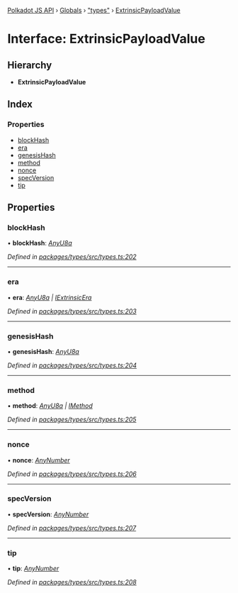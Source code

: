 [Polkadot JS API](../README.md) › [Globals](../globals.md) › ["types"](../modules/_types_.md) › [ExtrinsicPayloadValue](_types_.extrinsicpayloadvalue.md)

# Interface: ExtrinsicPayloadValue

## Hierarchy

* **ExtrinsicPayloadValue**

## Index

### Properties

* [blockHash](_types_.extrinsicpayloadvalue.md#blockhash)
* [era](_types_.extrinsicpayloadvalue.md#era)
* [genesisHash](_types_.extrinsicpayloadvalue.md#genesishash)
* [method](_types_.extrinsicpayloadvalue.md#method)
* [nonce](_types_.extrinsicpayloadvalue.md#nonce)
* [specVersion](_types_.extrinsicpayloadvalue.md#specversion)
* [tip](_types_.extrinsicpayloadvalue.md#tip)

## Properties

###  blockHash

• **blockHash**: *[AnyU8a](../modules/_types_.md#anyu8a)*

*Defined in [packages/types/src/types.ts:202](https://github.com/polkadot-js/api/blob/da8ff51615/packages/types/src/types.ts#L202)*

___

###  era

• **era**: *[AnyU8a](../modules/_types_.md#anyu8a) | [IExtrinsicEra](_types_.iextrinsicera.md)*

*Defined in [packages/types/src/types.ts:203](https://github.com/polkadot-js/api/blob/da8ff51615/packages/types/src/types.ts#L203)*

___

###  genesisHash

• **genesisHash**: *[AnyU8a](../modules/_types_.md#anyu8a)*

*Defined in [packages/types/src/types.ts:204](https://github.com/polkadot-js/api/blob/da8ff51615/packages/types/src/types.ts#L204)*

___

###  method

• **method**: *[AnyU8a](../modules/_types_.md#anyu8a) | [IMethod](_types_.imethod.md)*

*Defined in [packages/types/src/types.ts:205](https://github.com/polkadot-js/api/blob/da8ff51615/packages/types/src/types.ts#L205)*

___

###  nonce

• **nonce**: *[AnyNumber](../modules/_types_.md#anynumber)*

*Defined in [packages/types/src/types.ts:206](https://github.com/polkadot-js/api/blob/da8ff51615/packages/types/src/types.ts#L206)*

___

###  specVersion

• **specVersion**: *[AnyNumber](../modules/_types_.md#anynumber)*

*Defined in [packages/types/src/types.ts:207](https://github.com/polkadot-js/api/blob/da8ff51615/packages/types/src/types.ts#L207)*

___

###  tip

• **tip**: *[AnyNumber](../modules/_types_.md#anynumber)*

*Defined in [packages/types/src/types.ts:208](https://github.com/polkadot-js/api/blob/da8ff51615/packages/types/src/types.ts#L208)*
